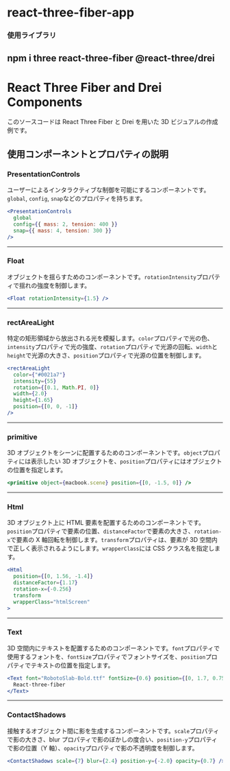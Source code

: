 # react-three-fiber-app

### 使用ライブラリ

## npm i three react-three-fiber @react-three/drei

# React Three Fiber and Drei Components

このソースコードは React Three Fiber と Drei を用いた 3D ビジュアルの作成例です。

## 使用コンポーネントとプロパティの説明

### PresentationControls

ユーザーによるインタラクティブな制御を可能にするコンポーネントです。`global`, `config`, `snap`などのプロパティを持ちます。

```jsx
<PresentationControls
  global
  config={{ mass: 2, tension: 400 }}
  snap={{ mass: 4, tension: 300 }}
/>
```

---

### Float

オブジェクトを揺らすためのコンポーネントです。`rotationIntensity`プロパティで揺れの強度を制御します。

```jsx
<Float rotationIntensity={1.5} />
```

---

### rectAreaLight

特定の矩形領域から放出される光を模擬します。`color`プロパティで光の色、`intensity`プロパティで光の強度、`rotation`プロパティで光源の回転、`width`と`height`で光源の大きさ、`position`プロパティで光源の位置を制御します。

```jsx
<rectAreaLight
  color={"#0021a7"}
  intensity={55}
  rotation={[0.1, Math.PI, 0]}
  width={2.0}
  height={1.65}
  position={[0, 0, -1]}
/>
```

---

### primitive

3D オブジェクトをシーンに配置するためのコンポーネントです。`object`プロパティには表示したい 3D オブジェクトを、`position`プロパティにはオブジェクトの位置を指定します。

```jsx
<primitive object={macbook.scene} position={[0, -1.5, 0]} />
```

---

### Html

3D オブジェクト上に HTML 要素を配置するためのコンポーネントです。`position`プロパティで要素の位置、`distanceFactor`で要素の大きさ、`rotation-x`で要素の X 軸回転を制御します。`transform`プロパティは、要素が 3D 空間内で正しく表示されるようにします。`wrapperClass`には CSS クラス名を指定します。

```jsx
<Html
  position={[0, 1.56, -1.4]}
  distanceFactor={1.17}
  rotation-x={-0.256}
  transform
  wrapperClass="htmlScreen"
>
```

---

### Text

3D 空間内にテキストを配置するためのコンポーネントです。`font`プロパティで使用するフォントを、`fontSize`プロパティでフォントサイズを、`position`プロパティでテキストの位置を指定します。

```jsx
<Text font="RobotoSlab-Bold.ttf" fontSize={0.6} position={[0, 1.7, 0.75]}>
  React-three-fiber
</Text>
```

---

### ContactShadows

接触するオブジェクト間に影を生成するコンポーネントです。`scale`プロパティで影の大きさ、blur プロパティで影のぼかしの度合い、`position-y`プロパティで影の位置（Y 軸）、`opacity`プロパティで影の不透明度を制御します。

```jsx
<ContactShadows scale={7} blur={2.4} position-y={-2.0} opacity={0.7} />
```
